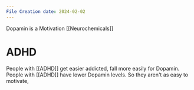 ```yaml
---
File Creation date: 2024-02-02
---
```

Dopamin is a Motivation [[Neurochemicals]] 

# ADHD
People with [[ADHD]] get easier addicted, fall more easily for Dopamin.
People with [[ADHD]] have lower Dopamin levels. So they aren't as easy to motivate,  